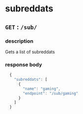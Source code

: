 # subreddats

## `GET` : `/sub/`

### description
Gets a list of subreddats

### response body
```js
  {
    "subreddats": [
      {
        "name": "gaming",
        "endpoint": "/sub/gaming"
      }
    ]
  }
```
